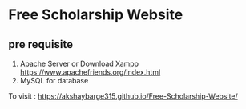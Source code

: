 # Free Scholarship Website
## pre requisite
1. Apache Server or Download Xampp https://www.apachefriends.org/index.html
2. MySQL for database

To visit : https://akshaybarge315.github.io/Free-Scholarship-Website/
